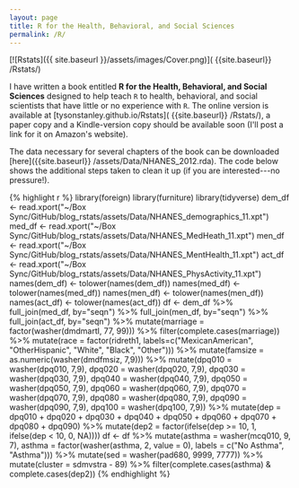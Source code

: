 ```yaml
---
layout: page
title: R for the Health, Behavioral, and Social Sciences
permalink: /R/
---
```


[![Rstats]({{ site.baseurl }}/assets/images/Cover.png)]( {{site.baseurl}} /Rstats/)

I have written a book entitled **R for the Health, Behavioral, and Social Sciences** designed to help teach `R` to health, behavioral, and social scientists that have little or no experience with `R`. The online version is available at [tysonstanley.github.io/Rstats]( {{site.baseurl}} /Rstats/), a paper copy and a Kindle-version copy should be available soon (I'll post a link for it on Amazon's website).

The data necessary for several chapters of the book can be downloaded [here]({{site.baseurl}} /assets/Data/NHANES_2012.rda). The code below shows the additional steps taken to clean it up (if you are interested---no pressure!).

{% highlight r %}
library(foreign)
library(furniture)
library(tidyverse)
dem_df <- read.xport("~/Box Sync/GitHub/blog_rstats/assets/Data/NHANES_demographics_11.xpt")
med_df <- read.xport("~/Box Sync/GitHub/blog_rstats/assets/Data/NHANES_MedHeath_11.xpt")
men_df <- read.xport("~/Box Sync/GitHub/blog_rstats/assets/Data/NHANES_MentHealth_11.xpt")
act_df <- read.xport("~/Box Sync/GitHub/blog_rstats/assets/Data/NHANES_PhysActivity_11.xpt")
names(dem_df) <- tolower(names(dem_df))
names(med_df) <- tolower(names(med_df))
names(men_df) <- tolower(names(men_df))
names(act_df) <- tolower(names(act_df))
df <- dem_df %>%
  full_join(med_df, by="seqn") %>%
  full_join(men_df, by="seqn") %>%
  full_join(act_df, by="seqn") %>%
  mutate(marriage = factor(washer(dmdmartl, 77, 99))) %>%
  filter(complete.cases(marriage)) %>%
  mutate(race = factor(ridreth1, 
                       labels=c("MexicanAmerican", "OtherHispanic", 
                                "White", "Black", "Other"))) %>%
  mutate(famsize = as.numeric(washer(dmdfmsiz, 7,9))) %>%
  mutate(dpq010 = washer(dpq010, 7,9),
         dpq020 = washer(dpq020, 7,9),
         dpq030 = washer(dpq030, 7,9),
         dpq040 = washer(dpq040, 7,9),
         dpq050 = washer(dpq050, 7,9),
         dpq060 = washer(dpq060, 7,9),
         dpq070 = washer(dpq070, 7,9),
         dpq080 = washer(dpq080, 7,9),
         dpq090 = washer(dpq090, 7,9),
         dpq100 = washer(dpq100, 7,9)) %>%
  mutate(dep = dpq010 + dpq020 + dpq030 + dpq040 + dpq050 +
               dpq060 + dpq070 + dpq080 + dpq090) %>%
  mutate(dep2 = factor(ifelse(dep >= 10, 1,
                       ifelse(dep < 10, 0, NA))))
df <- df %>%
  mutate(asthma = washer(mcq010, 9, 7),
         asthma = factor(washer(asthma, 2, value = 0),
                         labels = c("No Asthma", "Asthma"))) %>%
  mutate(sed = washer(pad680, 9999, 7777)) %>%
  mutate(cluster = sdmvstra - 89) %>%
  filter(complete.cases(asthma) & complete.cases(dep2)) 
{% endhighlight %}



